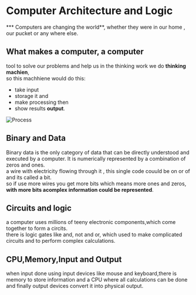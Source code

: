# Computer Architecture and Logic
*** Computers are changing the world**, whether they were in our home , our pucket or any where else.  
## What makes a computer, a computer
tool to solve our problems and help us in the thinking work we do
**thinking machien**,  
so this machhiene would do this:
- take input  
- storage it and 
- make processing then 
- show results **output**.  

![Process](https://generalnote.com/images/fundamental-of-computer/Input-Process-Output-Concept.jpg)  

## Binary and Data
Binary data is the only category of data that can be directly understood and executed by a computer. It is numerically represented by a combination of zeros and ones.  
a wire with electricity flowing through it , this single code couuld be on or of and its called a bit.  
so if use more wires you get more bits which means more ones and zeros, **with more bits acomplex information could be represented**.

## Circuits and logic
a computer uses millions of teeny electronic components,which come together to form a circits.  
there is logic gates like and, not and or, which used to make complicated circuits and to perform complex calculations.  

## CPU,Memory,Input and Output
when input done using input devices like mouse and keyboard,there is memory to store information and a CPU where all calculations can be done and finally output devices convert it into physical output. 

